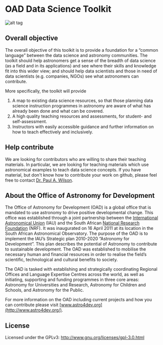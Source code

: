 # OAD Data Science Toolkit

![alt tag](https://img.shields.io/badge/Status-Heavy%20Development-red.svg?style=flat)

## Overall objective 
The overall objective of this toolkit is to provide a foundation for a “common language” between the data science and astronomy communities. The toolkit should help astronomers get a sense of the breadth of data science (as a field and in its applications) and see where their skills and knowledge fit into this wider view; and should help data scientists and those in need of data scientists (e.g. companies, NGOs)  see what astronomers can contribute.

More specifically, the toolkit will provide

1. A map to existing data science resources, so that those planning data science instruction programmes in astronomy are aware of what has already been done and what can be covered.
2. A high quality teaching resources and assessments, for student- and self-assessment.
3. Instructors with easily accessible guidance and further information on how to teach effectively and inclusively.

## Help contribute
We are looking for contributors who are willing to share their teaching materials. In particular, we are looking for teaching materials which use astronomical examples to teach data science concepts. If you have material, but don't know how to contribute your work on github, please feel free to contact [Dr. Paul A. Wilson](https://www.paulanthonywilson.com/contact/).

## About the Office of Astronomy for Development
The Office of Astronomy for Development (OAD) is a global office that is mandated to use astronomy to drive positive developmental change. This office was established through a joint partnership between the [International Astronomical Union]([www.astro4dev.org]) (IAU) and the South African [National Research Foundation](http://www.nrf.ac.za/) (NRF). It was inaugurated on 16 April 2011 at its location in the South African Astronomical Observatory. The purpose of the OAD is to implement the IAU’s Strategic plan 2010-2020 “Astronomy for Development”. This plan describes the potential of Astronomy to contribute to sustainable development. The OAD was established to mobilise the necessary human and financial resources in order to realise the field’s scientific, technological and cultural benefits to society.

The OAD is tasked with establishing and strategically coordinating Regional Offices and Language Expertise Centres across the world, as well as initiating, supporting and funding programmes in three core areas: Astronomy for Universities and Research, Astronomy for Children and Schools, and Astronomy for the Public.

For more information on the OAD including current projects and how you can contribute please visit [www.astro4dev.org](http://www.astro4dev.org/).

## License
Licensed under the GPLv3: http://www.gnu.org/licenses/gpl-3.0.html